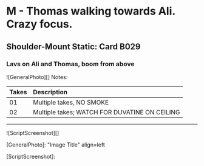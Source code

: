 # M - Thomas walking towards Ali. Crazy focus.

## Shoulder-Mount Static: Card B029

### Lavs on Ali and Thomas, boom from above

![GeneralPhoto][]
Notes: 

| Takes | Description |
|:---|:----|
| 01 | Multiple takes, NO SMOKE |
| 02 | Multiple takes; WATCH FOR DUVATINE ON CEILING |

----

![ScriptScreenshot][]


[GeneralPhoto]:  "Image Title" align=left

[ScriptScreenshot]: 